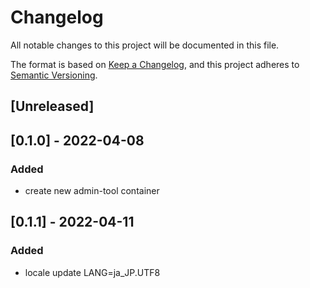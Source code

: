 # Changelog

All notable changes to this project will be documented in this file.

The format is based on [Keep a Changelog](https://keepachangelog.com/en/1.0.0/),
and this project adheres to [Semantic Versioning](https://semver.org/spec/v2.0.0.html).

## [Unreleased]

## [0.1.0] - 2022-04-08

### Added

- create new admin-tool container

## [0.1.1] - 2022-04-11

### Added

- locale update LANG=ja_JP.UTF8
